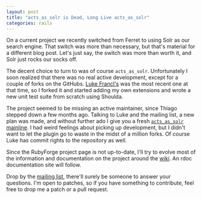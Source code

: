 ```yaml
---
layout: post
title: "acts_as_solr is Dead, Long Live acts_as_solr"
categories: rails
---
```

On a current project we recently switched from Ferret to using Solr as our search engine. That switch was more than necessary, but that's material for a different blog post. Let's just say, the switch was more than worth it, and Solr just rocks our socks off.

The decent choice to turn to was of course `acts_as_solr`. Unfortunately I soon realized that there was no real active development, except for a couple of forks on the GitHubs. [Luke Francl's](http://github.com/look/acts_as_solr/tree/master) was the most recent one at that time, so I forked it and started adding my own extensions and wrote a new unit test suite from scratch using Shoulda.

The project seemed to be missing an active maintainer, since Thiago stepped down a few months ago. Talking to Luke and the mailing list, a new plan was made, and without further ado I give you a fresh [`acts_as_solr` mainline](http://github.com/mattmatt/acts_as_solr/tree/master). I had weird feelings about picking up development, but I didn't want to let the plugin go to waste in the midst of a million forks. Of course Luke has commit rights to the repository as well.

Since the RubyForge project page is not up-to-date, I'll try to evolve most of the information and documentation on the project around the [wiki](http://github.com/mattmatt/acts_as_solr/wikis). An rdoc documentation site will follow.

Drop by the [mailing list](http://groups.google.com/group/acts_as_solr), there'll surely be someone to answer your questions. I'm open to patches, so if you have something to contribute, feel free to drop me a patch or a pull request.